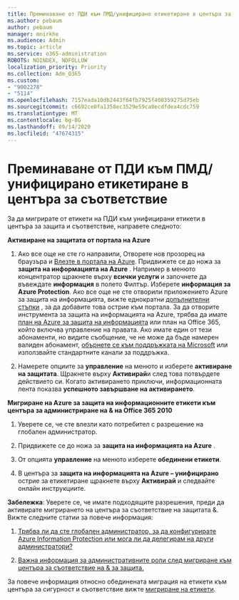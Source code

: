 ```yaml
---
title: Преминаване от ПДИ към ПМД/унифицирано етикетиране в центъра за съответствие
ms.author: pebaum
author: pebaum
manager: mnirkhe
ms.audience: Admin
ms.topic: article
ms.service: o365-administration
ROBOTS: NOINDEX, NOFOLLOW
localization_priority: Priority
ms.collection: Adm_O365
ms.custom:
- "9002278"
- "5114"
ms.openlocfilehash: 7157eada10db2443f64fb7925f408359275d75eb
ms.sourcegitcommit: c6692ce0fa1358ec3529e59ca0ecdfdea4cdc759
ms.translationtype: MT
ms.contentlocale: bg-BG
ms.lasthandoff: 09/14/2020
ms.locfileid: "47674315"
---
```

# <a name="migration-from-aip-to-mipunified-labeling-in-the-compliance-center"></a>Преминаване от ПДИ към ПМД/унифицирано етикетиране в центъра за съответствие

За да мигрирате от етикети на ПДИ към унифицирани етикети в центъра за защита и съответствие, направете следното:

**Активиране на защитата от портала на Azure**

1. Ако все още не сте го направили, Отворете нов прозорец на браузъра и [Влезте в портала на Azure](https://docs.microsoft.com/azure/information-protection/deploy-use/configure-policy#signing-in-to-the-azure-portal). Придвижете се до ножа за **защита на информацията на Azure** . Например в менюто концентратор щракнете върху **всички услуги** и започнете да въвеждате **информация** в полето Филтър. Изберете **информация за Azure Protection**. Ако все още не сте отворили приложението Azure за защита на информацията, вижте еднократни [допълнителни стъпки](https://docs.microsoft.com/azure/information-protection/deploy-use/configure-policy#to-access-the-azure-information-protection-blade-for-the-first-time) , за да добавите това острие към портала. За да отворите инструмента за защита на информацията на Azure, трябва да имате [план на Azure за защита на информацията](https://www.microsoft.com/cloud-platform/azure-information-protection-pricing) или план на Office 365, който включва управление на правата. Ако имате един от тези абонаменти, но видите съобщение, че не може да бъде намерен валиден абонамент, [обърнете се към поддръжката на Microsoft](https://docs.microsoft.com/azure/information-protection/get-started/information-support#to-contact-microsoft-support) или използвайте стандартните канали за поддръжка.

2. Намерете опциите за **управление** на менюто и изберете **активиране на защитата**. Щракнете върху **Активирай**и след това потвърдете действието си. Когато активирането приключи, информационната лента показва **успешното завършване на активирането**.

**Мигриране на Azure за защита на информационните етикети към центъра за администриране на & на Office 365 2010**

1. Уверете се, че сте влезли като потребител с разрешение на глобален администратор.

2. Придвижете се до ножа за **защита на информацията на Azure** .

3. От опцията **управление** на менюто изберете **обединени етикети**.

4. В центъра за **защита на информацията на Azure – унифицирано** острие за етикетиране щракнете върху **Активирай** и следвайте онлайн инструкциите.

**Забележка**: Уверете се, че имате подходящите разрешения, преди да активирате мигрирането на центъра за съответствие на защитата &. Вижте следните статии за повече информация:

1. [Трябва ли да сте глобален администратор, за да конфигурирате Azure Information Protection или мога ли да делегирам на други администратори?](https://docs.microsoft.com/azure/information-protection/faqs#do-you-need-to-be-a-global-admin-to-configure-azure-information-protection-or-can-i-delegate-to-other-administrators)

2. [Важна информация за административните роли след мигриране към центъра за съответствие на & за защита.](https://docs.microsoft.com/azure/information-protection/configure-policy-migrate-labels#important-information-about-administrative-roles)

За повече информация относно обединената миграция на етикети към центъра за сигурност и съответствие вижте [мигриране на етикети](https://docs.microsoft.com/azure/information-protection/configure-policy-migrate-labels).
